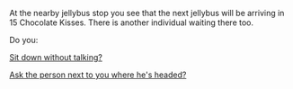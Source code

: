 At the nearby jellybus stop you see that the next jellybus will be arriving in
15 Chocolate Kisses. There is another individual waiting there too.

Do you:

[Sit down without talking?](wait-without-talking/wait-without-talking.md)

[Ask the person next to you where he's headed?](ask-person-about-destination/ask-person-about-destination.md)